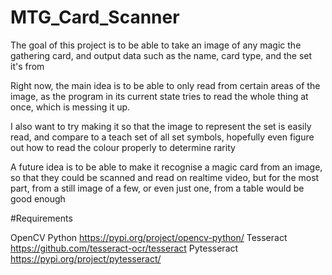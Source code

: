 # MTG_Card_Scanner
The goal of this project is to be able to take an image of any magic the gathering card, and output data such as the name, card type, and the set it's from

Right now, the main idea is to be able to only read from certain areas of the image, as the program in its current state tries to read the whole thing at once, which is messing it up. 

I also want to try making it so that the image to represent the set is easily read, and compare to a teach set of all set symbols, hopefully even figure out how to read the colour properly to determine rarity

A future idea is to be able to make it recognise a magic card from an image, so that they could be scanned and read on realtime video, but for the most part, from a still image of a few, or even just one, from a table would be good enough

#Requirements

OpenCV Python https://pypi.org/project/opencv-python/
Tesseract https://github.com/tesseract-ocr/tesseract
Pytesseract https://pypi.org/project/pytesseract/
